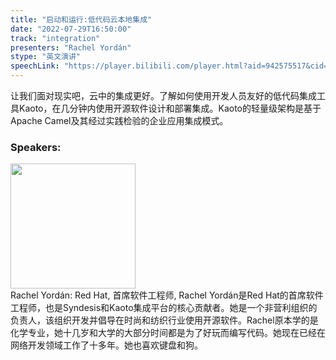 ```yaml
---
title: "启动和运行:低代码云本地集成"
date: "2022-07-29T16:50:00"
track: "integration"
presenters: "Rachel Yordán"
stype: "英文演讲"
speechLink: "https://player.bilibili.com/player.html?aid=942575517&cid=817760221&page=1"
---
```

让我们面对现实吧，云中的集成更好。了解如何使用开发人员友好的低代码集成工具Kaoto，在几分钟内使用开源软件设计和部署集成。Kaoto的轻量级架构是基于Apache Camel及其经过实践检验的企业应用集成模式。
 ### Speakers: 
 <img src="images/speaker/1229.png" width="200" /><br>Rachel Yordán: Red Hat, 首席软件工程师, Rachel Yordán是Red Hat的首席软件工程师，也是Syndesis和Kaoto集成平台的核心贡献者。她是一个非营利组织的负责人，该组织开发并倡导在时尚和纺织行业使用开源软件。Rachel原本学的是化学专业，她十几岁和大学的大部分时间都是为了好玩而编写代码。她现在已经在网络开发领域工作了十多年。她也喜欢键盘和狗。

 